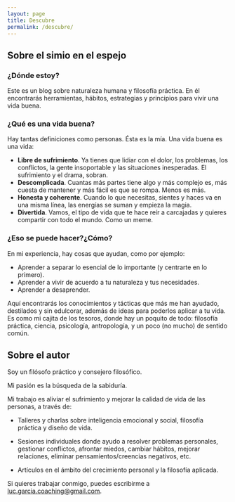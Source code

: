 ```yaml
---
layout: page
title: Descubre
permalink: /descubre/
---
```

## Sobre el simio en el espejo
### ¿Dónde estoy?
Este es un blog sobre naturaleza humana y filosofía práctica. En él encontrarás  herramientas, hábitos, estrategias y principios para vivir una vida buena.


### ¿Qué es una vida buena?
Hay tantas definiciones como personas. Ésta es la mía.
Una vida buena es una vida:
* **Libre de sufrimiento**. Ya tienes que lidiar con el dolor, los problemas, los conflictos, la gente insoportable y las situaciones inesperadas. El sufrimiento y el drama, sobran.
* **Descomplicada**. Cuantas más partes tiene algo y más complejo es, más cuesta de mantener y más fácil es que se rompa. Menos es más.
* **Honesta y coherente**. Cuando lo que necesitas, sientes y haces va en una misma línea, las energías se suman y empieza la magia.
* **Divertida**. Vamos, el tipo de vida que te hace reír a carcajadas y quieres compartir con todo el mundo. Como un meme.


### ¿Eso se puede hacer?¿Cómo?
En mi experiencia, hay cosas que ayudan, como por ejemplo:
* Aprender a separar lo esencial de lo importante (y centrarte en lo primero).
* Aprender a vivir de acuerdo a tu naturaleza y tus necesidades.
* Aprender a desaprender.

Aquí encontrarás los conocimientos y tácticas que más me han ayudado, destilados y sin edulcorar, además de ideas para poderlos aplicar a tu vida. Es como mi cajita de los tesoros, donde hay un poquito de todo: filosofía práctica, ciencia, psicología, antropología, y un poco (no mucho) de sentido común.



## Sobre el autor

Soy un filósofo práctico y consejero filosófico.

Mi pasión es la búsqueda de la sabiduría.

Mi trabajo es aliviar el sufrimiento y mejorar la calidad de vida de las personas, a través de:

* Talleres y charlas sobre inteligencia emocional y social, filosofía práctica y diseño de vida.

* Sesiones individuales donde ayudo a resolver problemas personales, gestionar conflictos, afrontar miedos, cambiar hábitos, mejorar relaciones, eliminar pensamientos/creencias negativos, etc.

* Artículos en el ámbito del crecimiento personal y la filosofía aplicada.

Si quieres trabajar conmigo, puedes escribirme a <luc.garcia.coaching@gmail.com>.
